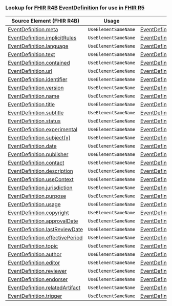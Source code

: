 ### Lookup for [FHIR R4B](https://hl7.org/fhir/R4B/) [EventDefinition](https://hl7.org/fhir/R4B/EventDefinition.html) for use in [FHIR R5](https://hl7.org/fhir/R5/)

| Source Element (FHIR R4B) | Usage | Target |
| -------------- | ----- | ------ |
| [EventDefinition.meta](https://hl7.org/fhir/R4B/EventDefinition.html#resource) | `UseElementSameName` | [EventDefinition.meta](https://hl7.org/fhir/R5/EventDefinition.html#resource) |
| [EventDefinition.implicitRules](https://hl7.org/fhir/R4B/EventDefinition.html#resource) | `UseElementSameName` | [EventDefinition.implicitRules](https://hl7.org/fhir/R5/EventDefinition.html#resource) |
| [EventDefinition.language](https://hl7.org/fhir/R4B/EventDefinition.html#resource) | `UseElementSameName` | [EventDefinition.language](https://hl7.org/fhir/R5/EventDefinition.html#resource) |
| [EventDefinition.text](https://hl7.org/fhir/R4B/EventDefinition.html#resource) | `UseElementSameName` | [EventDefinition.text](https://hl7.org/fhir/R5/EventDefinition.html#resource) |
| [EventDefinition.contained](https://hl7.org/fhir/R4B/EventDefinition.html#resource) | `UseElementSameName` | [EventDefinition.contained](https://hl7.org/fhir/R5/EventDefinition.html#resource) |
| [EventDefinition.url](https://hl7.org/fhir/R4B/EventDefinition.html#resource) | `UseElementSameName` | [EventDefinition.url](https://hl7.org/fhir/R5/EventDefinition.html#resource) |
| [EventDefinition.identifier](https://hl7.org/fhir/R4B/EventDefinition.html#resource) | `UseElementSameName` | [EventDefinition.identifier](https://hl7.org/fhir/R5/EventDefinition.html#resource) |
| [EventDefinition.version](https://hl7.org/fhir/R4B/EventDefinition.html#resource) | `UseElementSameName` | [EventDefinition.version](https://hl7.org/fhir/R5/EventDefinition.html#resource) |
| [EventDefinition.name](https://hl7.org/fhir/R4B/EventDefinition.html#resource) | `UseElementSameName` | [EventDefinition.name](https://hl7.org/fhir/R5/EventDefinition.html#resource) |
| [EventDefinition.title](https://hl7.org/fhir/R4B/EventDefinition.html#resource) | `UseElementSameName` | [EventDefinition.title](https://hl7.org/fhir/R5/EventDefinition.html#resource) |
| [EventDefinition.subtitle](https://hl7.org/fhir/R4B/EventDefinition.html#resource) | `UseElementSameName` | [EventDefinition.subtitle](https://hl7.org/fhir/R5/EventDefinition.html#resource) |
| [EventDefinition.status](https://hl7.org/fhir/R4B/EventDefinition.html#resource) | `UseElementSameName` | [EventDefinition.status](https://hl7.org/fhir/R5/EventDefinition.html#resource) |
| [EventDefinition.experimental](https://hl7.org/fhir/R4B/EventDefinition.html#resource) | `UseElementSameName` | [EventDefinition.experimental](https://hl7.org/fhir/R5/EventDefinition.html#resource) |
| [EventDefinition.subject[x]](https://hl7.org/fhir/R4B/EventDefinition.html#resource) | `UseElementSameName` | [EventDefinition.subject[x]](https://hl7.org/fhir/R5/EventDefinition.html#resource) |
| [EventDefinition.date](https://hl7.org/fhir/R4B/EventDefinition.html#resource) | `UseElementSameName` | [EventDefinition.date](https://hl7.org/fhir/R5/EventDefinition.html#resource) |
| [EventDefinition.publisher](https://hl7.org/fhir/R4B/EventDefinition.html#resource) | `UseElementSameName` | [EventDefinition.publisher](https://hl7.org/fhir/R5/EventDefinition.html#resource) |
| [EventDefinition.contact](https://hl7.org/fhir/R4B/EventDefinition.html#resource) | `UseElementSameName` | [EventDefinition.contact](https://hl7.org/fhir/R5/EventDefinition.html#resource) |
| [EventDefinition.description](https://hl7.org/fhir/R4B/EventDefinition.html#resource) | `UseElementSameName` | [EventDefinition.description](https://hl7.org/fhir/R5/EventDefinition.html#resource) |
| [EventDefinition.useContext](https://hl7.org/fhir/R4B/EventDefinition.html#resource) | `UseElementSameName` | [EventDefinition.useContext](https://hl7.org/fhir/R5/EventDefinition.html#resource) |
| [EventDefinition.jurisdiction](https://hl7.org/fhir/R4B/EventDefinition.html#resource) | `UseElementSameName` | [EventDefinition.jurisdiction](https://hl7.org/fhir/R5/EventDefinition.html#resource) |
| [EventDefinition.purpose](https://hl7.org/fhir/R4B/EventDefinition.html#resource) | `UseElementSameName` | [EventDefinition.purpose](https://hl7.org/fhir/R5/EventDefinition.html#resource) |
| [EventDefinition.usage](https://hl7.org/fhir/R4B/EventDefinition.html#resource) | `UseElementSameName` | [EventDefinition.usage](https://hl7.org/fhir/R5/EventDefinition.html#resource) |
| [EventDefinition.copyright](https://hl7.org/fhir/R4B/EventDefinition.html#resource) | `UseElementSameName` | [EventDefinition.copyright](https://hl7.org/fhir/R5/EventDefinition.html#resource) |
| [EventDefinition.approvalDate](https://hl7.org/fhir/R4B/EventDefinition.html#resource) | `UseElementSameName` | [EventDefinition.approvalDate](https://hl7.org/fhir/R5/EventDefinition.html#resource) |
| [EventDefinition.lastReviewDate](https://hl7.org/fhir/R4B/EventDefinition.html#resource) | `UseElementSameName` | [EventDefinition.lastReviewDate](https://hl7.org/fhir/R5/EventDefinition.html#resource) |
| [EventDefinition.effectivePeriod](https://hl7.org/fhir/R4B/EventDefinition.html#resource) | `UseElementSameName` | [EventDefinition.effectivePeriod](https://hl7.org/fhir/R5/EventDefinition.html#resource) |
| [EventDefinition.topic](https://hl7.org/fhir/R4B/EventDefinition.html#resource) | `UseElementSameName` | [EventDefinition.topic](https://hl7.org/fhir/R5/EventDefinition.html#resource) |
| [EventDefinition.author](https://hl7.org/fhir/R4B/EventDefinition.html#resource) | `UseElementSameName` | [EventDefinition.author](https://hl7.org/fhir/R5/EventDefinition.html#resource) |
| [EventDefinition.editor](https://hl7.org/fhir/R4B/EventDefinition.html#resource) | `UseElementSameName` | [EventDefinition.editor](https://hl7.org/fhir/R5/EventDefinition.html#resource) |
| [EventDefinition.reviewer](https://hl7.org/fhir/R4B/EventDefinition.html#resource) | `UseElementSameName` | [EventDefinition.reviewer](https://hl7.org/fhir/R5/EventDefinition.html#resource) |
| [EventDefinition.endorser](https://hl7.org/fhir/R4B/EventDefinition.html#resource) | `UseElementSameName` | [EventDefinition.endorser](https://hl7.org/fhir/R5/EventDefinition.html#resource) |
| [EventDefinition.relatedArtifact](https://hl7.org/fhir/R4B/EventDefinition.html#resource) | `UseElementSameName` | [EventDefinition.relatedArtifact](https://hl7.org/fhir/R5/EventDefinition.html#resource) |
| [EventDefinition.trigger](https://hl7.org/fhir/R4B/EventDefinition.html#resource) | `UseElementSameName` | [EventDefinition.trigger](https://hl7.org/fhir/R5/EventDefinition.html#resource) |
